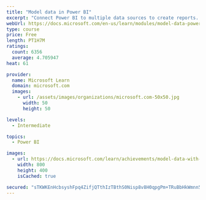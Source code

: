```yaml
---
title: "Model data in Power BI"
excerpt: "Connect Power BI to multiple data sources to create reports. Define the relationship between your data sources."
webUrl: https://docs.microsoft.com/en-us/learn/modules/model-data-power-bi/
type: course
price: Free
length: PT1H7M
ratings:
  count: 6356
  average: 4.705947
heat: 61

provider:
  name: Microsoft Learn
  domain: microsoft.com
  images:
    - url: /assets/images/organizations/microsoft.com-50x50.jpg
      width: 50
      height: 50

levels:
  - Intermediate

topics:
  - Power BI

images:
  - url: https://docs.microsoft.com/learn/achievements/model-data-with-power-bi-desktop-social.png
    width: 800
    height: 400
    isCached: true

secured: "sTKWKEnHcbsyshFpq4ZifjQTthIzTBthS0Nisp8v8H0qpgPm+TRuBbHkWmnn5rk2bSOFDxVt1MueqFZ6fP/vQNHTmW2/fOa1oZA4Y79+J4x7jZ53ucbDVfc1kXxP2I4umCwwX40R6XXpTt9aM+4VYPWl/G+3RFj449y02RNuOs/i3Lz3HL2UD1XhqJ1F4E2zxqCNgGAZLAg8S4jRACPFoAi6F9b+9CGpyAGxZmRRJlaX8Vlto1xOKuMgX3OhtvxxOJHs6U6jFT41kbgdMQTG4MpqlwUyZo+i8BefNR0pnV48u84nMbVT///oNbXOq5XMu5k4rw0u+fRo7TKVDRdl8mmSpBdtqbjHVzXGnGVY8amBdpBY/R7OLdCNhJQxpg66gtPHiGWqAKSt+SjdXEihykRdHHju1koTb3vVIn8jjbU=;hTy7qziy/fWJy+kQ86krMw=="
---
```


